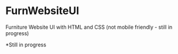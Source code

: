 # FurnWebsiteUI
Furniture Website UI with HTML and CSS (not mobile friendly - still in progress)

*Still in progress
